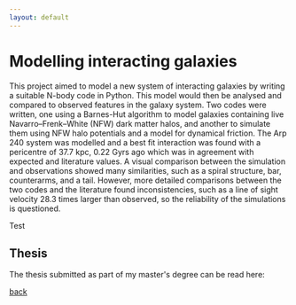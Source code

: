 ```yaml
---
layout: default
---
```


# Modelling interacting galaxies

This project aimed to model a new system of interacting galaxies by writing a suitable N-body code in Python. This model would then be analysed and compared to observed features in the galaxy system. Two codes were written, one using a Barnes-Hut algorithm to model galaxies containing live Navarro–Frenk–White (NFW) dark matter halos, and another to simulate them using NFW halo potentials and a model for dynamical friction. The Arp 240 system was modelled and a best fit interaction was found with a pericentre of 37.7 kpc, 0.22 Gyrs ago which was in agreement with expected and literature values. A visual comparison between the simulation and observations showed many similarities, such as a spiral structure, bar, counterarms, and a tail. However, more detailed comparisons between the two codes and the literature found inconsistencies, such as a line of sight velocity 28.3 times larger than observed, so the reliability of the simulations is questioned.

Test

## Thesis
The thesis submitted as part of my master's degree can be read here:
<object data="alhewitt.github.io/assets/pdfs/Dissertation.pdf" width="1000" height="1000" type='application/pdf'></object>

[back](https://alhewitt.github.io/)
